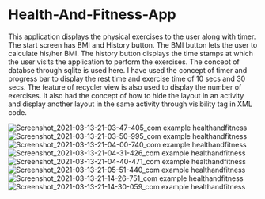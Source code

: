 # Health-And-Fitness-App

This application displays the physical exercises to the user along with timer.
The start screen has BMI and History button. The BMI button lets the user to calculate his/her BMI. The history button displays the time stamps at which the user visits the application to perform the exercises. The concept of databse through sqlite is used here.
I have used the concept of timer and progress bar to display the rest time and exercise time of 10 secs and 30 secs.
The feature of recycler view is also used to display the number of exercises.
It also had the concept of how to hide the layout in an activity and display another layout in the same activity through visibility tag in XML code.

![Screenshot_2021-03-13-21-03-47-405_com example healthandfitness](https://user-images.githubusercontent.com/46311845/135315006-d9978912-2f87-465f-8cbd-cacc04383ded.jpg)
![Screenshot_2021-03-13-21-03-50-995_com example healthandfitness](https://user-images.githubusercontent.com/46311845/135315020-a8b82422-c72f-45fd-a97d-dfa41f9dd0b2.jpg)
![Screenshot_2021-03-13-21-04-00-740_com example healthandfitness](https://user-images.githubusercontent.com/46311845/135315023-65943930-a8b4-4260-b578-a802c4fc1777.jpg)
![Screenshot_2021-03-13-21-04-31-426_com example healthandfitness](https://user-images.githubusercontent.com/46311845/135315025-6fc41337-9a0f-4ef8-afb7-74e34d7f571e.jpg)
![Screenshot_2021-03-13-21-04-40-471_com example healthandfitness](https://user-images.githubusercontent.com/46311845/135315029-25d50a77-f05a-4fee-8787-329ff578d1ec.jpg)
![Screenshot_2021-03-13-21-05-51-440_com example healthandfitness](https://user-images.githubusercontent.com/46311845/135315035-444294bf-39b1-4749-83ba-2f7d67a51708.jpg)
![Screenshot_2021-03-13-21-14-26-751_com example healthandfitness](https://user-images.githubusercontent.com/46311845/135315037-618f01a1-682a-4c67-9cb4-ffc97d619d10.jpg)
![Screenshot_2021-03-13-21-14-30-059_com example healthandfitness](https://user-images.githubusercontent.com/46311845/135315040-e6b6f12d-0026-4127-8f85-c971a10cb22a.jpg)

